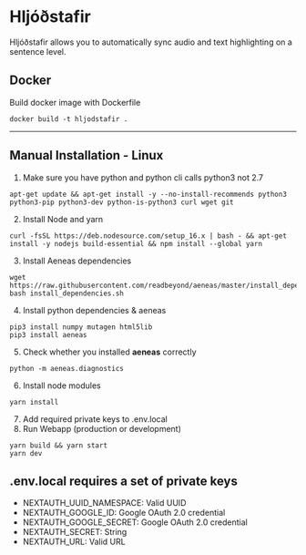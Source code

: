 # Hljóðstafir
  Hljóðstafir allows you to automatically sync audio and text highlighting on a sentence level.
  
  ## Docker
  Build docker image with Dockerfile

    docker build -t hljodstafir .

---

  ## Manual Installation - Linux
  1. Make sure you have python and python cli calls python3 not 2.7

    apt-get update && apt-get install -y --no-install-recommends python3 python3-pip python3-dev python-is-python3 curl wget git
  2. Install Node and yarn
    
    curl -fsSL https://deb.nodesource.com/setup_16.x | bash - && apt-get install -y nodejs build-essential && npm install --global yarn
  3. Install Aeneas dependencies

    wget https://raw.githubusercontent.com/readbeyond/aeneas/master/install_dependencies.sh
    bash install_dependencies.sh
  4. Install python dependencies & aeneas
    
    pip3 install numpy mutagen html5lib 
    pip3 install aeneas
  5. Check whether you installed **aeneas** correctly
    
    python -m aeneas.diagnostics
  6. Install node modules 
    
    yarn install
  7. Add required private keys to .env.local
  8. Run Webapp (production or development)
    
    yarn build && yarn start
    yarn dev

  ## .env.local requires a set of private keys
  - NEXTAUTH_UUID_NAMESPACE: Valid UUID
  - NEXTAUTH_GOOGLE_ID: Google OAuth 2.0 credential
  - NEXTAUTH_GOOGLE_SECRET: Google OAuth 2.0 credential
  - NEXTAUTH_SECRET: String
  - NEXTAUTH_URL: Valid URL
